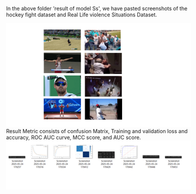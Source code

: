 In the above folder 'result of model Ss', we have pasted screenshots of the hockey fight dataset and Real Life violence Situations Dataset.

![alt text](<pic of dataset sample.png>)
 Result Metric consists of confusion Matrix, Training and validation loss and accuracy, ROC AUC curve, MCC score, and AUC score.
 ![alt text](image.png)
